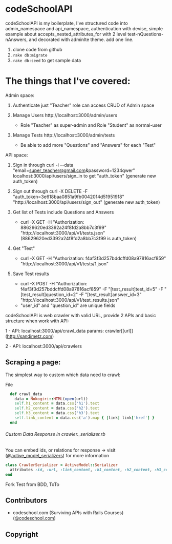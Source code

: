 # codeSchoolAPI
codeSchoolAPI is my boilerplate, I've structured code into admin_namespace and api_namespace, authentication with devise, simple example about accepts_nested_attributes_for with 2 level test-nQuestions-nAnswers, and decorated with adminlte theme.
add one line.
1. clone code from github 
2. ```rake db:migrate```
3. ```rake db:seed``` to get sample data

# The things that I've covered:

Admin space:

1. Authenticate just "Teacher" role can access CRUD of Admin space

2. Manage Users http://localhost:3000/admin/users 
    - Role "Teacher" as super-admin and Role "Student" as normal-user

3. Manage Tests  http://localhost:3000/admin/tests
    - Be able to add more "Questions" and "Answers" for each "Test"

API space:

1. Sign in through curl -i --data "email=super_teacher@gmail.com&password=1234qwer" localhost:3000/api/users/sign_in to get "auth_token" (generate new auth_token)

2. Sign out through curl -X DELETE -F "auth_token=3e618baa0851a9fb0042014d51951918" "http://localhost:3000/api/users/sign_out" (generate new auth_token)

3. Get list of Tests include Questions and Answers
    - curl -X GET -H "Authorization: 88629620ed3392a24f8fd2a8bb7c3f99" "http://localhost:3000/api/v1/tests.json" (88629620ed3392a24f8fd2a8bb7c3f99 is auth_token)
    
4. Get "Test"
    - curl -X GET -H "Authorization: f4af3f3d257bddcffd08a97816acf859" "http://localhost:3000/api/v1/tests/1.json"
    
5. Save Test results
    - curl -X POST -H "Authorization: f4af3f3d257bddcffd08a97816acf859" -F "[test_result]test_id=5" -F "[test_result]question_id=2" -F "[test_result]answer_id=3" "http://localhost:3000/api/v1/test_results.json"
    - "user_id" and "question_id" are unique fields

    

codeSchoolAPI is web crawler with valid URL, provide 2 APIs and basic structure when work with API:

1 - API:    localhost:3000/api/crawl_data
    params: crawler[[url]] (http://sandimetz.com)
          
2 - API:    localhost:3000/api/crawlers
    

## Scraping a page:

The simplest way to custom which data need to crawl:

File 
```ruby
  def crawl_data
    data = Nokogiri::HTML(open(url))
    self.h1_content = data.css('h1').text
    self.h2_content = data.css('h2').text
    self.h3_content = data.css('h3').text
    self.link_content = data.css('a').map { |link| link['href'] }
  end
```

###### Custom Data Response in crawler._serializer.rb

You can embed ids, or relations for response -> visit ([@active_model_serializers](https://github.com/rails-api/active_model_serializers)) for more information

```ruby
class CrawlerSerializer < ActiveModel::Serializer
  attributes :id, :url, :link_content, :h1_content, :h2_content, :h3_content, :term
end
```
Fork Test from BDD, ToTo
## Contributors
 * codeschool.com (Surviving APIs with Rails Courses) ([@codeschool.com](http://codeschool.com)) 

## Copyright

